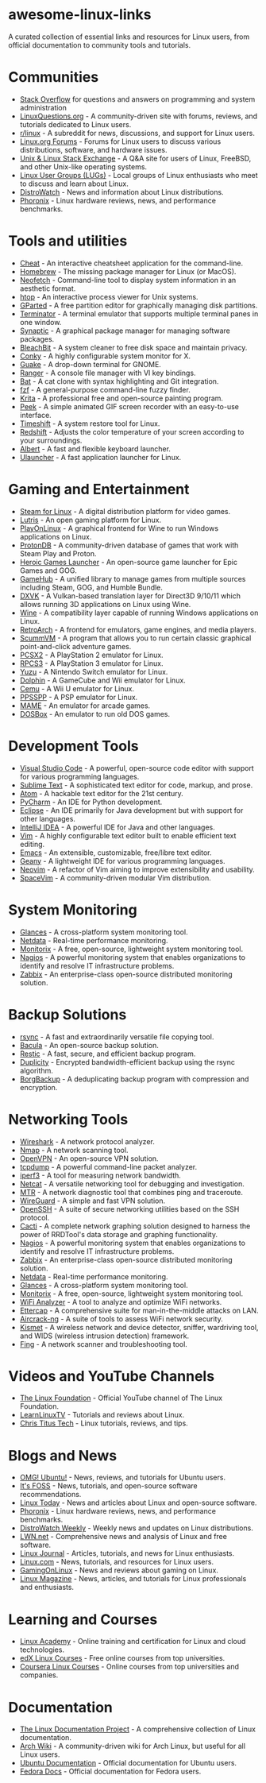 # awesome-linux-links
A curated collection of essential links and resources for Linux users, from official documentation to community tools and tutorials.

# Communities
- [Stack Overflow](https://stackoverflow.com/) for questions and answers on programming and system administration
- [LinuxQuestions.org](https://www.linuxquestions.org) - A community-driven site with forums, reviews, and tutorials dedicated to Linux users.
- [r/linux](https://www.reddit.com/r/linux/) - A subreddit for news, discussions, and support for Linux users.
- [Linux.org Forums](https://www.linux.org/forums/) - Forums for Linux users to discuss various distributions, software, and hardware issues.
- [Unix & Linux Stack Exchange](https://unix.stackexchange.com/) - A Q&A site for users of Linux, FreeBSD, and other Unix-like operating systems.
- [Linux User Groups (LUGs)](https://lug.org.uk/lugs/all) - Local groups of Linux enthusiasts who meet to discuss and learn about Linux.
- [DistroWatch](https://distrowatch.com/) - News and information about Linux distributions.
- [Phoronix](https://www.phoronix.com/) - Linux hardware reviews, news, and performance benchmarks.

# Tools and utilities
- [Cheat](https://github.com/cheat/cheat) - An interactive cheatsheet application for the command-line.
- [Homebrew](https://brew.sh/) - The missing package manager for Linux (or MacOS).
- [Neofetch](https://github.com/dylanaraps/neofetch) - Command-line tool to display system information in an aesthetic format.
- [htop](https://htop.dev/) - An interactive process viewer for Unix systems.
- [GParted](https://gparted.org/) - A free partition editor for graphically managing disk partitions.
- [Terminator](https://gnometerminator.blogspot.com/p/introduction.html) - A terminal emulator that supports multiple terminal panes in one window.
- [Synaptic](https://www.nongnu.org/synaptic/) - A graphical package manager for managing software packages.
- [BleachBit](https://www.bleachbit.org/) - A system cleaner to free disk space and maintain privacy.
- [Conky](https://github.com/brndnmtthws/conky) - A highly configurable system monitor for X.
- [Guake](http://guake-project.org/) - A drop-down terminal for GNOME.
- [Ranger](https://github.com/ranger/ranger) - A console file manager with VI key bindings.
- [Bat](https://github.com/sharkdp/bat) - A cat clone with syntax highlighting and Git integration.
- [fzf](https://github.com/junegunn/fzf) - A general-purpose command-line fuzzy finder.
- [Krita](https://krita.org/en/) - A professional free and open-source painting program.
- [Peek](https://github.com/phw/peek) - A simple animated GIF screen recorder with an easy-to-use interface.
- [Timeshift](https://github.com/teejee2008/timeshift) - A system restore tool for Linux.
- [Redshift](http://jonls.dk/redshift/) - Adjusts the color temperature of your screen according to your surroundings.
- [Albert](https://albertlauncher.github.io/) - A fast and flexible keyboard launcher.
- [Ulauncher](https://ulauncher.io/) - A fast application launcher for Linux.

# Gaming and Entertainment
- [Steam for Linux](https://store.steampowered.com/about/) - A digital distribution platform for video games.
- [Lutris](https://lutris.net/) - An open gaming platform for Linux.
- [PlayOnLinux](https://www.playonlinux.com/) - A graphical frontend for Wine to run Windows applications on Linux.
- [ProtonDB](https://www.protondb.com/) - A community-driven database of games that work with Steam Play and Proton.
- [Heroic Games Launcher](https://github.com/Heroic-Games-Launcher/HeroicGamesLauncher) - An open-source game launcher for Epic Games and GOG.
- [GameHub](https://tkashkin.tk/projects/gamehub/) - A unified library to manage games from multiple sources including Steam, GOG, and Humble Bundle.
- [DXVK](https://github.com/doitsujin/dxvk) - A Vulkan-based translation layer for Direct3D 9/10/11 which allows running 3D applications on Linux using Wine.
- [Wine](https://www.winehq.org/) - A compatibility layer capable of running Windows applications on Linux.
- [RetroArch](https://www.retroarch.com/) - A frontend for emulators, game engines, and media players.
- [ScummVM](https://www.scummvm.org/) - A program that allows you to run certain classic graphical point-and-click adventure games.
- [PCSX2](https://pcsx2.net/) - A PlayStation 2 emulator for Linux.
- [RPCS3](https://rpcs3.net/) - A PlayStation 3 emulator for Linux.
- [Yuzu](https://yuzu-emu.org/) - A Nintendo Switch emulator for Linux.
- [Dolphin](https://dolphin-emu.org/) - A GameCube and Wii emulator for Linux.
- [Cemu](https://cemu.info/) - A Wii U emulator for Linux.
- [PPSSPP](https://www.ppsspp.org/) - A PSP emulator for Linux.
- [MAME](https://www.mamedev.org/) - An emulator for arcade games.
- [DOSBox](https://www.dosbox.com/) - An emulator to run old DOS games.

# Development Tools
- [Visual Studio Code](https://code.visualstudio.com/) - A powerful, open-source code editor with support for various programming languages.
- [Sublime Text](https://www.sublimetext.com/) - A sophisticated text editor for code, markup, and prose.
- [Atom](https://atom.io/) - A hackable text editor for the 21st century.
- [PyCharm](https://www.jetbrains.com/pycharm/) - An IDE for Python development.
- [Eclipse](https://www.eclipse.org/) - An IDE primarily for Java development but with support for other languages.
- [IntelliJ IDEA](https://www.jetbrains.com/idea/) - A powerful IDE for Java and other languages.
- [Vim](https://www.vim.org/) - A highly configurable text editor built to enable efficient text editing.
- [Emacs](https://www.gnu.org/software/emacs/) - An extensible, customizable, free/libre text editor.
- [Geany](https://www.geany.org/) - A lightweight IDE for various programming languages.
- [Neovim](https://neovim.io/) - A refactor of Vim aiming to improve extensibility and usability.
- [SpaceVim](https://spacevim.org/) - A community-driven modular Vim distribution.

# System Monitoring
- [Glances](https://nicolargo.github.io/glances/) - A cross-platform system monitoring tool.
- [Netdata](https://www.netdata.cloud/) - Real-time performance monitoring.
- [Monitorix](https://www.monitorix.org/) - A free, open-source, lightweight system monitoring tool.
- [Nagios](https://www.nagios.org/) - A powerful monitoring system that enables organizations to identify and resolve IT infrastructure problems.
- [Zabbix](https://www.zabbix.com/) - An enterprise-class open-source distributed monitoring solution.

# Backup Solutions
- [rsync](https://rsync.samba.org/) - A fast and extraordinarily versatile file copying tool.
- [Bacula](https://www.bacula.org/) - An open-source backup solution.
- [Restic](https://restic.net/) - A fast, secure, and efficient backup program.
- [Duplicity](http://duplicity.nongnu.org/) - Encrypted bandwidth-efficient backup using the rsync algorithm.
- [BorgBackup](https://www.borgbackup.org/) - A deduplicating backup program with compression and encryption.

# Networking Tools
- [Wireshark](https://www.wireshark.org/) - A network protocol analyzer.
- [Nmap](https://nmap.org/) - A network scanning tool.
- [OpenVPN](https://openvpn.net/) - An open-source VPN solution.
- [tcpdump](https://www.tcpdump.org/) - A powerful command-line packet analyzer.
- [iperf3](https://software.es.net/iperf/) - A tool for measuring network bandwidth.
- [Netcat](https://nc110.sourceforge.io/) - A versatile networking tool for debugging and investigation.
- [MTR](https://github.com/traviscross/mtr) - A network diagnostic tool that combines ping and traceroute.
- [WireGuard](https://www.wireguard.com/) - A simple and fast VPN solution.
- [OpenSSH](https://www.openssh.com/) - A suite of secure networking utilities based on the SSH protocol.
- [Cacti](https://www.cacti.net/) - A complete network graphing solution designed to harness the power of RRDTool's data storage and graphing functionality.
- [Nagios](https://www.nagios.org/) - A powerful monitoring system that enables organizations to identify and resolve IT infrastructure problems.
- [Zabbix](https://www.zabbix.com/) - An enterprise-class open-source distributed monitoring solution.
- [Netdata](https://www.netdata.cloud/) - Real-time performance monitoring.
- [Glances](https://nicolargo.github.io/glances/) - A cross-platform system monitoring tool.
- [Monitorix](https://www.monitorix.org/) - A free, open-source, lightweight system monitoring tool.
- [WiFi Analyzer](https://github.com/VREMSoftwareDevelopment/WiFiAnalyzer) - A tool to analyze and optimize WiFi networks.
- [Ettercap](https://www.ettercap-project.org/) - A comprehensive suite for man-in-the-middle attacks on LAN.
- [Aircrack-ng](https://www.aircrack-ng.org/) - A suite of tools to assess WiFi network security.
- [Kismet](https://www.kismetwireless.net/) - A wireless network and device detector, sniffer, wardriving tool, and WIDS (wireless intrusion detection) framework.
- [Fing](https://www.fing.com/) - A network scanner and troubleshooting tool.


# Videos and YouTube Channels
- [The Linux Foundation](https://www.youtube.com/user/TheLinuxFoundation) - Official YouTube channel of The Linux Foundation.
- [LearnLinuxTV](https://www.youtube.com/c/LearnLinuxTV) - Tutorials and reviews about Linux.
- [Chris Titus Tech](https://www.youtube.com/c/ChrisTitusTech) - Linux tutorials, reviews, and tips.

# Blogs and News
- [OMG! Ubuntu!](https://www.omgubuntu.co.uk/) - News, reviews, and tutorials for Ubuntu users.
- [It's FOSS](https://itsfoss.com/) - News, tutorials, and open-source software recommendations.
- [Linux Today](https://www.linuxtoday.com/) - News and articles about Linux and open-source software.
- [Phoronix](https://www.phoronix.com/) - Linux hardware reviews, news, and performance benchmarks.
- [DistroWatch Weekly](https://distrowatch.com/weekly.php?issue=current) - Weekly news and updates on Linux distributions.
- [LWN.net](https://lwn.net/) - Comprehensive news and analysis of Linux and free software.
- [Linux Journal](https://www.linuxjournal.com/) - Articles, tutorials, and news for Linux enthusiasts.
- [Linux.com](https://www.linux.com/) - News, tutorials, and resources for Linux users.
- [GamingOnLinux](https://www.gamingonlinux.com/) - News and reviews about gaming on Linux.
- [Linux Magazine](https://www.linux-magazine.com/) - News, articles, and tutorials for Linux professionals and enthusiasts.

# Learning and Courses
- [Linux Academy](https://linuxacademy.com/) - Online training and certification for Linux and cloud technologies.
- [edX Linux Courses](https://www.edx.org/learn/linux) - Free online courses from top universities.
- [Coursera Linux Courses](https://www.coursera.org/courses?query=linux) - Online courses from top universities and companies.

# Documentation
- [The Linux Documentation Project](https://www.tldp.org/) - A comprehensive collection of Linux documentation.
- [Arch Wiki](https://wiki.archlinux.org/) - A community-driven wiki for Arch Linux, but useful for all Linux users.
- [Ubuntu Documentation](https://help.ubuntu.com/) - Official documentation for Ubuntu users.
- [Fedora Docs](https://docs.fedoraproject.org/) - Official documentation for Fedora users.
